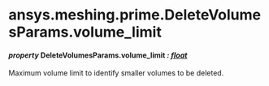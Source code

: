 # ansys.meshing.prime.DeleteVolumesParams.volume_limit



#### *property* DeleteVolumesParams.volume_limit *: [float](https://docs.python.org/3.11/library/functions.html#float)*

Maximum volume limit to identify smaller volumes to be deleted.

<!-- !! processed by numpydoc !! -->
